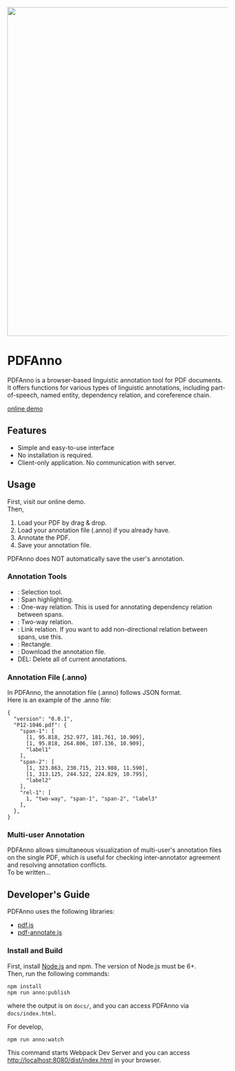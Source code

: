 <link rel="stylesheet" href="https://maxcdn.bootstrapcdn.com/font-awesome/4.7.0/css/font-awesome.min.css">
<p align="center"><img src="https://github.com/paperai/pdfanno/blob/master/pdfanno.png" width="750"></p>

# PDFAnno
PDFAnno is a browser-based linguistic annotation tool for PDF documents.  
It offers functions for various types of linguistic annotations, including part-of-speech, named entity, dependency relation, and coreference chain.

[online demo](https://paperai.github.io/pdfanno/)

## Features
* Simple and easy-to-use interface
* No installation is required.
* Client-only application. No communication with server.

## Usage
First, visit our online demo.  
Then,

1. Load your PDF by drag & drop.
2. Load your annotation file (.anno) if you already have.
3. Annotate the PDF.
4. Save your annotation file.

PDFAnno does NOT automatically save the user's annotation.  

### Annotation Tools
* <i class="fa fa-mouse-pointer"></i>: Selection tool.
* <i class="fa fa-pencil"></i>: Span highlighting.
* <i class="fa fa-long-arrow-right"></i>: One-way relation. This is used for annotating dependency relation between spans.
* <i class="fa fa-arrows-h"></i>: Two-way relation.
* <i class="fa fa-minus"></i>: Link relation. If you want to add non-directional relation between spans, use this.
* <i class="fa fa-square-o"></i>: Rectangle.
* <i class="fa fa-download"></i>: Download the annotation file.
* DEL: Delete all of current annotations.

### Annotation File (.anno)
In PDFAnno, the annotation file (.anno) follows JSON format.  
Here is an example of the .anno file:
```
{
  "version": "0.0.1",
  "P12-1046.pdf": {
    "span-1": [
      [1, 95.818, 252.977, 181.761, 10.909],
      [1, 95.818, 264.806, 107.136, 10.909],
      "label1"
    ],
    "span-2": [
      [1, 323.863, 230.715, 213.988, 11.590],
      [1, 313.125, 244.522, 224.829, 10.795],
      "label2"
    ],
    "rel-1": [
      1, "two-way", "span-1", "span-2", "label3"
    ],
  },
}
```

### Multi-user Annotation
PDFAnno allows simultaneous visualization of multi-user's annotation files on the single PDF, which is useful for checking inter-annotator agreement and resolving annotation conflicts.  
To be written...

## Developer's Guide
PDFAnno uses the following libraries:
* [pdf.js](https://github.com/mozilla/pdf.js)
* [pdf-annotate.js](https://github.com/instructure/pdf-annotate.js/)

### Install and Build
First, install [Node.js](https://nodejs.org/) and npm. The version of Node.js must be 6+.  
Then, run the following commands:
```
npm install
npm run anno:publish
```
where the output is on `docs/`, and you can access PDFAnno via `docs/index.html`.  

For develop,
```
npm run anno:watch
```
This command starts Webpack Dev Server and you can access  [http://localhost:8080/dist/index.html](http://localhost:8080/dist/index.html) in your browser.
